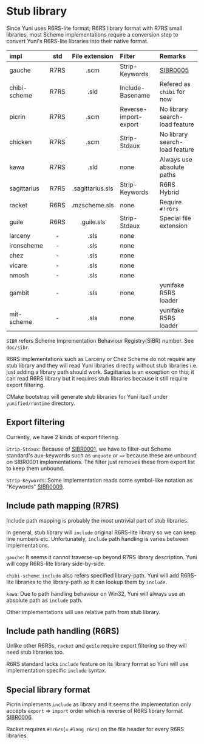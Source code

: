 Stub library
============

Since Yuni uses R6RS-lite format; R6RS library format with R7RS small libraries, most Scheme implementations require a conversion step to convert Yuni's R6RS-lite libraries into their native format.

| impl       |std | File extension | Filter              | Remarks                      |
|:-----------|:--:|:--------------:|:--------------------|:-----------------------------|
|gauche      |R7RS|.scm            |Strip-Keywords       |[SIBR0005][]                  |
|chibi-scheme|R7RS|.sld            |Include-Basename     |Refered as `chibi` for now    |
|picrin      |R7RS|.scm            |Reverse-import-export|No library search-load feature|
|chicken     |R7RS|.scm            |Strip-Stdaux         |No library search-load feature|
|kawa        |R7RS|.sld            |none                 |Always use absolute paths     |
|sagittarius |R7RS|.sagittarius.sls|Strip-Keywords       |R6RS Hybrid                   |
|racket      |R6RS|.mzscheme.sls   |none                 |Require `#!r6rs`              |
|guile       |R6RS|.guile.sls      |Strip-Stdaux         |Special file extension        |
|larceny     |-   |.sls            |none                 |                              |
|ironscheme  |-   |.sls            |none                 |                              |
|chez        |-   |.sls            |none                 |                              |
|vicare      |-   |.sls            |none                 |                              |
|nmosh       |-   |.sls            |none                 |                              |
|gambit      |-   |.sls            |none                 |yunifake R5RS loader          |
|mit-scheme  |-   |.sls            |none                 |yunifake R5RS loader          |

`SIBR` refers Scheme Imprementation Behaviour Registry(SIBR) number. See `doc/sibr`.

R6RS implementations such as Larceny or Chez Scheme do not require any stub library and they will read Yuni libraries directly without stub libraries i.e. just adding a library path should work. Sagittarius is an exception on this; it can read R6RS library but it requires stub libraries because it still require export filtering.

CMake bootstrap will generate stub libraries for Yuni itself under `yunified/runtime` directory.

Export filtering
----------------

Currently, we have 2 kinds of export filtering.

`Strip-Stdaux`: Because of [SIBR0001][], we have to filter-out Scheme standard's aux-keywords such as `unquote` or `=>` because these are unbound on SIBR0001 implementations. The filter just removes these from export list to keep them unbound.

`Strip-Keywords`: Some implementation reads some symbol-like notation as "Keywords" [SIBR0009][].

Include path mapping (R7RS)
---------------------------

Include path mapping is probably the most untrivial part of stub libraries. 

In general, stub library will `include` original R6RS-lite library so we can keep line numbers etc. Unfortunately, `include` path handling is varies between implementations.

`gauche`: It seems it cannot traverse-up beyond R7RS library description. Yuni will copy R6RS-lite library side-by-side.

`chibi-scheme`: `include` also refers specified library-path. Yuni will add R6RS-lite libraries to the library-path so it can lookup them by `include`.

`kawa`: Due to path handling behaviour on Win32, Yuni will always use an absolute path as `include` path.

Other implementations will use relative path from stub library.


Include path handling (R6RS)
----------------------------

Unlike other R6RSs, `racket` and `guile` require export filtering so they will need stub libraries too.

R6RS standard lacks `include` feature on its library format so Yuni will use implementation specific `include` syntax.

Special library format
----------------------

Picrin implements `include` as library and it seems the implementation only accepts `export` => `import` order which is reverse of R6RS library format [SIBR0006][].

Racket requires `#!r6rs`(= `#lang r6rs`) on the file header for every R6RS libraries.



[SIBR0001]: https://github.com/okuoku/yuni/blob/master/doc/sibr/SIBR0001-AUX-KEYWORDS.md
[SIBR0005]: https://github.com/okuoku/yuni/blob/master/doc/sibr/SIBR0005-C-STYLE-INCLUDEPATH.md
[SIBR0006]: https://github.com/okuoku/yuni/blob/master/doc/sibr/SIBR0006-EXPORT-AS-LIBRARY.md
[SIBR0009]: https://github.com/okuoku/yuni/blob/master/doc/sibr/SIBR0009-DEFAULT-KEYWORD-SYNTAX.md
